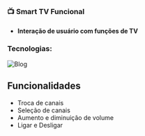 ### 📺 Smart TV Funcional

- #### Interação de usuário com funções de TV

### Tecnologias:

![Blog](https://img.shields.io/badge/Java-ED8B00?style=for-the-badge&logo=openjdk&logoColor=white) 


## Funcionalidades

- Troca de canais
- Seleção de canais
- Aumento e diminuição de volume
- Ligar e Desligar
